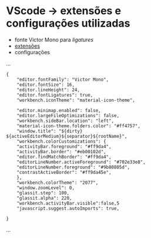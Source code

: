 # VScode -> extensões e configurações utilizadas

- fonte Victor Mono para *ligatures*
- [extensões](https://github.com/Guizanin/visualcode/tree/master/extensoes)
- configurações

...

    {
        "editor.fontFamily": "Victor Mono",
        "editor.fontSize": 16,
        "editor.lineHeight": 24,
        "editor.fontLigatures": true,
        "workbench.iconTheme": "material-icon-theme",
        
        "editor.minimap.enabled": false,
        "editor.largeFileOptimizations": false,
        "workbench.sideBar.location": "left",
        "material-icon-theme.folders.color": "#ff4757", 
        "window.title": "${dirty} ${activeEditorMedium}${separator}${rootName}",
        "workbench.colorCustomizations": {
        "activityBar.foreground": "#ff9da4",    
        "activityBar.border": "#eb00102d",
        "editor.findMatchBorder": "#ff9da4",
        "editorLineNumber.activeForeground": "#702e33e8",
        "editorLineNumber.foreground": "#9b80805d",
        "contrastActiveBorder": "#ff9da45e",
        },
        "workbench.colorTheme": "2077",
        "window.zoomLevel": 0,
        "glassit.step": 100,
        "glassit.alpha": 220,
        "workbench.activityBar.visible":false,5
        "javascript.suggest.autoImports": true,
   
    }

...
